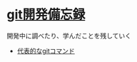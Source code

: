 # [git開発備忘録](../)

開発中に調べたり、学んだことを残していく

- [代表的なgitコマンド](https://nepenthes-1123.github.io/til/git/memorandum/git_command)
